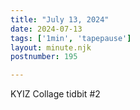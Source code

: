 ```yaml
---
title: "July 13, 2024"
date: 2024-07-13
tags: ['1min', 'tapepause']
layout: minute.njk
postnumber: 195

---	
```


KYIZ Collage tidbit #2

